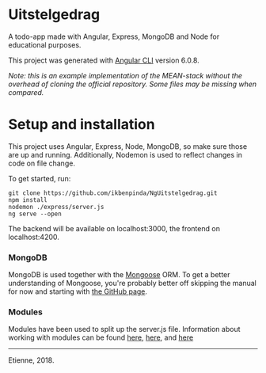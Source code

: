 # Uitstelgedrag

A todo-app made with Angular, Express, MongoDB and Node for educational purposes. 

This project was generated with [Angular CLI](https://github.com/angular/angular-cli) version 6.0.8.

_Note: this is an example implementation of the MEAN-stack without the overhead of cloning the official repository. Some files may be missing when compared._


# Setup and installation  

This project uses Angular, Express, Node, MongoDB, so make sure those are up and running.
Additionally, Nodemon is used to reflect changes in code on file change. 

To get started, run: 

```
git clone https://github.com/ikbenpinda/NgUitstelgedrag.git
npm install
nodemon ./express/server.js
ng serve --open

```

The backend will be available on localhost:3000, the frontend on localhost:4200.

### MongoDB
MongoDB is used together with the [Mongoose](http://mongoosejs.com/) ORM. To get a better understanding of Mongoose, you're probably better off skipping the manual for now and starting with [the GitHub page](https://github.com/Automattic/mongoose). 

### Modules
Modules have been used to split up the server.js file. Information about working with modules can be found [here](https://medium.freecodecamp.org/javascript-modules-a-beginner-s-guide-783f7d7a5fcc), [here](https://blog.risingstack.com/node-js-at-scale-module-system-commonjs-require/), and [here](https://medium.freecodecamp.org/requiring-modules-in-node-js-everything-you-need-to-know-e7fbd119be8)

---

Etienne, 2018.
